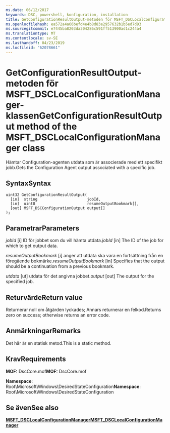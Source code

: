 ```yaml
---
ms.date: 06/12/2017
keywords: DSC, powershell, konfiguration, installation
title: GetConfigurationResultOutput-metoden för MSFT_DSCLocalConfigurationManager-klassen
ms.openlocfilehash: ea572a4a66befd4e4b8d83e2957632b1b5ed7d93
ms.sourcegitcommit: e7445ba8203da304286c591ff513900ad1c244a4
ms.translationtype: MT
ms.contentlocale: sv-SE
ms.lasthandoff: 04/23/2019
ms.locfileid: "62078661"
---
```

# <a name="getconfigurationresultoutput-method-of-the-msftdsclocalconfigurationmanager-class"></a><span data-ttu-id="fcc93-103">GetConfigurationResultOutput-metoden för MSFT_DSCLocalConfigurationManager-klassen</span><span class="sxs-lookup"><span data-stu-id="fcc93-103">GetConfigurationResultOutput method of the MSFT_DSCLocalConfigurationManager class</span></span>

<span data-ttu-id="fcc93-104">Hämtar Configuration-agenten utdata som är associerade med ett specifikt jobb.</span><span class="sxs-lookup"><span data-stu-id="fcc93-104">Gets the Configuration Agent output associated with a specific job.</span></span>

## <a name="syntax"></a><span data-ttu-id="fcc93-105">Syntax</span><span class="sxs-lookup"><span data-stu-id="fcc93-105">Syntax</span></span>

```mof
uint32 GetConfigurationResultOutput(
  [in]  string                      jobId,
  [in]  uint8                       resumeOutputBookmark[],
  [out] MSFT_DSCConfigurationOutput output[]
);
```

## <a name="parameters"></a><span data-ttu-id="fcc93-106">Parametrar</span><span class="sxs-lookup"><span data-stu-id="fcc93-106">Parameters</span></span>

<span data-ttu-id="fcc93-107">*jobId* \[i\] ID för jobbet som du vill hämta utdata.</span><span class="sxs-lookup"><span data-stu-id="fcc93-107">*jobId* \[in\] The ID of the job for which to get output data.</span></span>

<span data-ttu-id="fcc93-108">*resumeOutputBookmark* \[i\] anger att utdata ska vara en fortsättning från en föregående bokmärke.</span><span class="sxs-lookup"><span data-stu-id="fcc93-108">*resumeOutputBookmark* \[in\] Specifies that the output should be a continuation from a previous bookmark.</span></span>

<span data-ttu-id="fcc93-109">*utdata* \[ut\] utdata för det angivna jobbet.</span><span class="sxs-lookup"><span data-stu-id="fcc93-109">*output* \[out\] The output for the specified job.</span></span>

## <a name="return-value"></a><span data-ttu-id="fcc93-110">Returvärde</span><span class="sxs-lookup"><span data-stu-id="fcc93-110">Return value</span></span>

<span data-ttu-id="fcc93-111">Returnerar noll om åtgärden lyckades; Annars returnerar en felkod.</span><span class="sxs-lookup"><span data-stu-id="fcc93-111">Returns zero on success; otherwise returns an error code.</span></span>

## <a name="remarks"></a><span data-ttu-id="fcc93-112">Anmärkningar</span><span class="sxs-lookup"><span data-stu-id="fcc93-112">Remarks</span></span>

<span data-ttu-id="fcc93-113">Det här är en statisk metod.</span><span class="sxs-lookup"><span data-stu-id="fcc93-113">This is a static method.</span></span>

## <a name="requirements"></a><span data-ttu-id="fcc93-114">Krav</span><span class="sxs-lookup"><span data-stu-id="fcc93-114">Requirements</span></span>

<span data-ttu-id="fcc93-115">**MOF:** DscCore.mof</span><span class="sxs-lookup"><span data-stu-id="fcc93-115">**MOF:** DscCore.mof</span></span>

<span data-ttu-id="fcc93-116">**Namespace**: Root\Microsoft\Windows\DesiredStateConfiguration</span><span class="sxs-lookup"><span data-stu-id="fcc93-116">**Namespace**: Root\Microsoft\Windows\DesiredStateConfiguration</span></span>

## <a name="see-also"></a><span data-ttu-id="fcc93-117">Se även</span><span class="sxs-lookup"><span data-stu-id="fcc93-117">See also</span></span>

[<span data-ttu-id="fcc93-118">**MSFT_DSCLocalConfigurationManager**</span><span class="sxs-lookup"><span data-stu-id="fcc93-118">**MSFT_DSCLocalConfigurationManager**</span></span>](msft-dsclocalconfigurationmanager.md)
